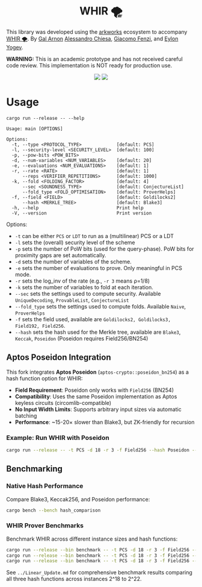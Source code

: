 <h1 align="center">WHIR 🌪️</h1>

This library was developed using the [arkworks](https://arkworks.rs) ecosystem to accompany [WHIR 🌪️](https://eprint.iacr.org/2024/1586). 
By [Gal Arnon](https://galarnon42.github.io/) [Alessandro Chiesa](https://ic-people.epfl.ch/~achiesa/), [Giacomo Fenzi](https://gfenzi.io), and [Eylon Yogev](https://www.eylonyogev.com/about).

**WARNING:** This is an academic prototype and has not received careful code review. This implementation is NOT ready for production use.

<p align="center">
    <a href="https://github.com/WizardOfMenlo/whir/blob/main/LICENSE-APACHE"><img src="https://img.shields.io/badge/license-APACHE-blue.svg"></a>
    <a href="https://github.com/WizardOfMenlo/whir/blob/main/LICENSE-MIT"><img src="https://img.shields.io/badge/license-MIT-blue.svg"></a>
</p>

# Usage
```
cargo run --release -- --help

Usage: main [OPTIONS]

Options:
  -t, --type <PROTOCOL_TYPE>             [default: PCS]
  -l, --security-level <SECURITY_LEVEL>  [default: 100]
  -p, --pow-bits <POW_BITS>
  -d, --num-variables <NUM_VARIABLES>    [default: 20]
  -e, --evaluations <NUM_EVALUATIONS>    [default: 1]
  -r, --rate <RATE>                      [default: 1]
      --reps <VERIFIER_REPETITIONS>      [default: 1000]
  -k, --fold <FOLDING_FACTOR>            [default: 4]
      --sec <SOUNDNESS_TYPE>             [default: ConjectureList]
      --fold_type <FOLD_OPTIMISATION>    [default: ProverHelps]
  -f, --field <FIELD>                    [default: Goldilocks2]
      --hash <MERKLE_TREE>               [default: Blake3]
  -h, --help                             Print help
  -V, --version                          Print version
```

Options:
- `-t` can be either `PCS` or `LDT` to run as a (multilinear) PCS or a LDT
- `-l` sets the (overall) security level of the scheme
- `-p` sets the number of PoW bits (used for the query-phase). PoW bits for proximity gaps are set automatically.
- `-d` sets the number of variables of the scheme.
- `-e` sets the number of evaluations to prove. Only meaningful in PCS mode.
- `-r` sets the log_inv of the rate (e.g., `-r 3` means ρ=1/8)
- `-k` sets the number of variables to fold at each iteration. 
- `--sec` sets the settings used to compute security. Available `UniqueDecoding`, `ProvableList`, `ConjectureList`
- `--fold_type` sets the settings used to compute folds. Available `Naive`, `ProverHelps`
- `-f` sets the field used, available are `Goldilocks2, Goldilocks3, Field192, Field256`.
- `--hash` sets the hash used for the Merkle tree, available are `Blake3`, `Keccak`, `Poseidon` (Poseidon requires Field256/BN254)

## Aptos Poseidon Integration

This fork integrates **Aptos Poseidon** (`aptos-crypto::poseidon_bn254`) as a hash function option for WHIR:

- **Field Requirement**: Poseidon only works with `Field256` (BN254)
- **Compatibility**: Uses the same Poseidon implementation as Aptos keyless circuits (circomlib-compatible)
- **No Input Width Limits**: Supports arbitrary input sizes via automatic batching
- **Performance**: ~15-20× slower than Blake3, but ZK-friendly for recursion

### Example: Run WHIR with Poseidon
```bash
cargo run --release -- -t PCS -d 18 -r 3 -f Field256 --hash Poseidon --sec ConjectureList
```

## Benchmarking

### Native Hash Performance
Compare Blake3, Keccak256, and Poseidon performance:
```bash
cargo bench --bench hash_comparison
```

### WHIR Prover Benchmarks
Benchmark WHIR across different instance sizes and hash functions:
```bash
cargo run --release --bin benchmark -- -t PCS -d 18 -r 3 -f Field256 --hash Blake3 --sec ConjectureList
cargo run --release --bin benchmark -- -t PCS -d 18 -r 3 -f Field256 --hash Keccak --sec ConjectureList
cargo run --release --bin benchmark -- -t PCS -d 18 -r 3 -f Field256 --hash Poseidon --sec ConjectureList
```

See `../Linear_Update.md` for comprehensive benchmark results comparing all three hash functions across instances 2^18 to 2^22.
